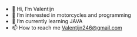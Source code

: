 - 👋 Hi, I’m Valentijn
- 👀 I’m interested in motorcycles and programming
- 🌱 I’m currently learning JAVA
- 📫 How to reach me Valentijn246@gmail.com

<!---
Valentjin/Valentjin is a ✨ special ✨ repository because its `README.md` (this file) appears on your GitHub profile.
You can click the Preview link to take a look at your changes.
--->
